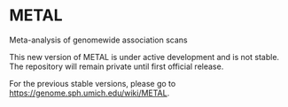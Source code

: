 # METAL
Meta-analysis of genomewide association scans

This new version of METAL is under active development and is not stable. The repository will remain private until first official release.

For the previous stable versions, please go to https://genome.sph.umich.edu/wiki/METAL.
